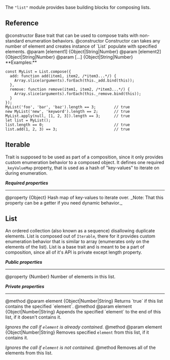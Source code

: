 <!-- contributed by Irakli Gozalishvili [gozala@mozilla.com]  -->

The `"list"` module provides base building blocks for composing lists.

Reference
---------
<api name="Iterable">
@constructor
Base trait that can be used to compose traits with non-standard
enumeration behaviors.
</api>
<api name="List">
@constructor
Constructor can takes any number of element and creates instance of
`List` populate with specified elements.
@param [element1] {Object|String|Number}
@param [element2] {Object|String|Number}
@param [...] {Object|String|Number}
</api>
**Examples:**

    const MyList = List.compose({
      add: function add(item1, item2, /*item3...*/) {
        Array.slice(arguments).forEach(this._add.bind(this));
      },
      remove: function remove(item1, item2, /*item3...*/) {
        Array.slice(arguments).forEach(this._remove.bind(this));
      }
    });
    MyList('foo', 'bar', 'baz').length == 3;        // true
    new MyList('new', 'keyword').length == 2;       // true
    MyList.apply(null, [1, 2, 3]).length == 3;      // true
    let list = MyList();
    list.length == 0;                               // true
    list.add(1, 2, 3) == 3;                         // true

Iterable
--------
Trait is supposed to be used as part of a composition, since it only provides
custom enumeration behavior to a composed object.
It defines one required `_keyValueMap` property, that is used as a hash of
"key-values" to iterate on during enumeration.

**_Required properties_**

---
<api name="_keyValueMap">
@property {Object}
Hash map of key-values to iterate over.  
_Note: That this property can be a getter if you need dynamic behavior._
</api>



List
----

An ordered collection (also known as a sequence) disallowing duplicate
elements. List is composed out of `Iterable`, there for it provides custom
enumeration behavior that is similar to array (enumerates only on the
elements of the list). List is a base trait and is meant to be a part of
composition, since all of it's API is private except length property.

**_Public properties_**

---

<api name="length">
@property {Number}
Number of elements in this list.
</api>

**_Private properties_**

---

<api name="_has">
@method
@param element {Object|Number|String}
Returns `true` if this list contains the specified `element`.
</api>
<api name="_add">
@method
@param element {Object|Number|String}
Appends the specified `element` to the end of this list, if it doesn't
contains it.

_Ignores the call if `element` is already contained._
</api>
<api name="_remove">
@method
@param element {Object|Number|String}
Removes specified `element` from this list, if it contains it.

_Ignores the call if `element` is not contained._
</api>
<api name="_clear">
@method
Removes all of the elements from this list.
</api>

